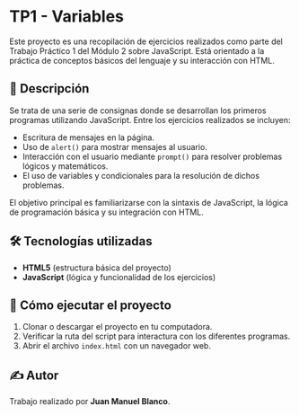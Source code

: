 # TP1 - Variables

Este proyecto es una recopilación de ejercicios realizados como parte del Trabajo Práctico 1 del Módulo 2 sobre JavaScript. Está orientado a la práctica de conceptos básicos del lenguaje y su interacción con HTML.

## 🧠 Descripción

Se trata de una serie de consignas donde se desarrollan los primeros programas utilizando JavaScript. Entre los ejercicios realizados se incluyen:

- Escritura de mensajes en la página.
- Uso de `alert()` para mostrar mensajes al usuario.
- Interacción con el usuario mediante `prompt()` para resolver problemas lógicos y matemáticos.
- El uso de variables y condicionales para la resolución de dichos problemas.

El objetivo principal es familiarizarse con la sintaxis de JavaScript, la lógica de programación básica y su integración con HTML.

## 🛠️ Tecnologías utilizadas

- **HTML5** (estructura básica del proyecto)
- **JavaScript** (lógica y funcionalidad de los ejercicios)

## 🚀 Cómo ejecutar el proyecto

1. Clonar o descargar el proyecto en tu computadora.
2. Verificar la ruta del script para interactura con los diferentes programas.
3. Abrir el archivo `index.html` con un navegador web.

## ✍️ Autor

Trabajo realizado por **Juan Manuel Blanco**.